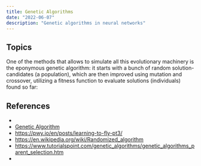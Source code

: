 ```yaml
---
title: Genetic Algorithms
date: "2022-06-07"
description: "Genetic algorithms in neural networks"
---
```


## Topics

One of the methods that allows to simulate all this evolutionary machinery is the eponymous genetic algorithm: it starts with a bunch of random solution-candidates (a population), which are then improved using mutation and crossover, utilizing a fitness function to evaluate solutions (individuals) found so far:


## References

- [](https://pwy.io/en/posts/learning-to-fly-pt1/)
- [Genetic Algorithm](https://en.wikipedia.org/wiki/Genetic_algorithm)
- https://pwy.io/en/posts/learning-to-fly-pt3/
- https://en.wikipedia.org/wiki/Randomized_algorithm
- https://www.tutorialspoint.com/genetic_algorithms/genetic_algorithms_parent_selection.htm
- 